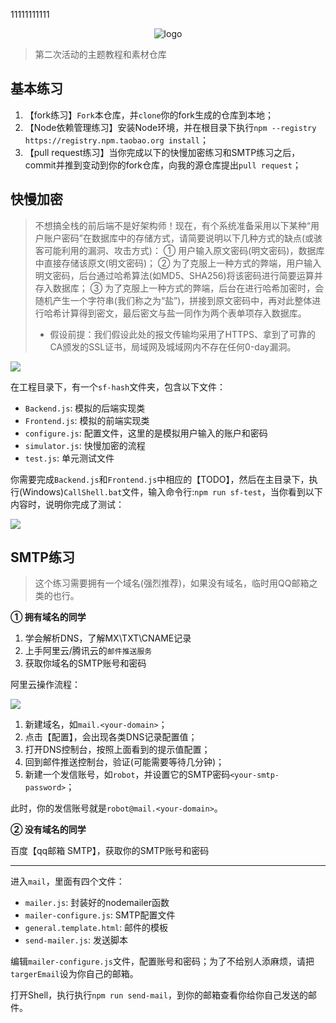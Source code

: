 11111111111
<p align="center">
  <img src="docs/logo.png" alt="logo"/>
</p>

> 第二次活动的主题教程和素材仓库

## 基本练习

1. 【fork练习】`Fork`本仓库，并`clone`你的fork生成的仓库到本地；
2. 【Node依赖管理练习】安装Node环境，并在根目录下执行`npm --registry https://registry.npm.taobao.org install`；
3. 【pull request练习】当你完成以下的快慢加密练习和SMTP练习之后，commit并推到变动到你的fork仓库，向我的源仓库提出`pull request`；

## 快慢加密

> 不想搞全栈的前后端不是好架构师！现在，有个系统准备采用以下某种“用户账户密码”在数据库中的存储方式，请简要说明以下几种方式的缺点(或骇客可能利用的漏洞、攻击方式)：
① 用户输入原文密码(明文密码)，数据库中直接存储该原文(明文密码)；
② 为了克服上一种方式的弊端，用户输入明文密码，后台通过哈希算法(如MD5、SHA256)将该密码进行简要运算并存入数据库；
③ 为了克服上一种方式的弊端，后台在进行哈希加密时，会随机产生一个字符串(我们称之为“盐”)，拼接到原文密码中，再对此整体进行哈希计算得到密文，最后密文与盐一同作为两个表单项存入数据库。
> - 假设前提：我们假设此处的报文传输均采用了HTTPS、拿到了可靠的CA颁发的SSL证书，局域网及城域网内不存在任何0-day漏洞。

![](docs/slow-fast-hash.jpg)

在工程目录下，有一个`sf-hash`文件夹，包含以下文件：

- `Backend.js`: 模拟的后端实现类
- `Frontend.js`: 模拟的前端实现类
- `configure.js`: 配置文件，这里的是模拟用户输入的账户和密码
- `simulator.js`: 快慢加密的流程
- `test.js`: 单元测试文件

你需要完成`Backend.js`和`Frontend.js`中相应的【TODO】，然后在主目录下，执行(Windows)`CallShell.bat`文件，输入命令行:`npm run sf-test`，当你看到以下内容时，说明你完成了测试：

![](docs/sf-test.jpg)

## SMTP练习

> 这个练习需要拥有一个域名(强烈推荐)，如果没有域名，临时用QQ邮箱之类的也行。

**① 拥有域名的同学**

1. 学会解析DNS，了解MX\TXT\CNAME记录
2. 上手阿里云/腾讯云的`邮件推送服务`
3. 获取你域名的SMTP账号和密码

阿里云操作流程：

![](docs/aliyun-1.jpg)

1. 新建域名，如`mail.<your-domain>`；
2. 点击【配置】，会出现各类DNS记录配置值；
3. 打开DNS控制台，按照上面看到的提示值配置；
4. 回到邮件推送控制台，验证(可能需要等待几分钟)；
5. 新建一个发信账号，如`robot`，并设置它的SMTP密码`<your-smtp-password>`；

此时，你的发信账号就是`robot@mail.<your-domain>`。

**② 没有域名的同学**

百度【qq邮箱 SMTP】，获取你的SMTP账号和密码

---

进入`mail`，里面有四个文件：

- `mailer.js`: 封装好的nodemailer函数
- `mailer-configure.js`: SMTP配置文件
- `general.template.html`: 邮件的模板
- `send-mailer.js`: 发送脚本

编辑`mailer-configure.js`文件，配置账号和密码；为了不给别人添麻烦，请把`targerEmail`设为你自己的邮箱。

打开Shell，执行执行`npm run send-mail`，到你的邮箱查看你给你自己发送的邮件。
